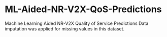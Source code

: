 # ML-Aided-NR-V2X-QoS-Predictions
Machine Learning Aided NR-V2X Quality of Service Predictions
Data imputation was applied for missing values in this dataset.
